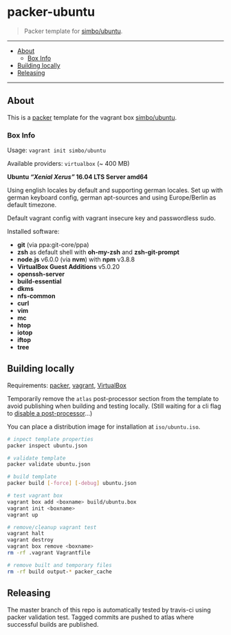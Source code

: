 packer-ubuntu
===============

  > Packer template for [simbo/ubuntu](https://atlas.hashicorp.com/simbo/boxes/ubuntu).

---

<!-- MarkdownTOC -->

- [About](#about)
  - [Box Info](#box-info)
- [Building locally](#building-locally)
- [Releasing](#releasing)

<!-- /MarkdownTOC -->

---


## About

This is a [packer](https://packer.io/) template for the vagrant box 
[simbo/ubuntu](https://atlas.hashicorp.com/simbo/boxes/ubuntu).


### Box Info

Usage: `vagrant init simbo/ubuntu`

Available providers: `virtualbox` (~ 400 MB)

**Ubuntu *“Xenial Xerus”* 16.04 LTS Server amd64**

Using english locales by default and supporting german locales. Set up with 
german keyboard config, german apt-sources and using Europe/Berlin as default 
timezone.

Default vagrant config with vagrant insecure key and passwordless sudo.

Installed software:
  - **git** (via ppa:git-core/ppa)
  - **zsh** as default shell with **oh-my-zsh** and **zsh-git-prompt**
  - **node.js** v6.0.0 (via **nvm**) with **npm** v3.8.8
  - **VirtualBox Guest Additions** v5.0.20
  - **openssh-server**
  - **build-essential**
  - **dkms**
  - **nfs-common**
  - **curl**
  - **vim**
  - **mc**
  - **htop**
  - **iotop**
  - **iftop**
  - **tree**


## Building locally

Requirements:
  [packer](https://packer.io/),
  [vagrant](https://www.vagrantup.com/),
  [VirtualBox](https://www.virtualbox.org/)

Temporarily remove the `atlas` post-processor section from the template to 
avoid publishing when building and testing locally. (Still waiting for a cli 
flag to [disable a post-processor](https://github.com/mitchellh/packer/issues/2679)…)

You can place a distribution image for installation at `iso/ubuntu.iso`.

``` sh
# inpect template properties
packer inspect ubuntu.json

# validate template
packer validate ubuntu.json

# build template
packer build [-force] [-debug] ubuntu.json

# test vagrant box
vagrant box add <boxname> build/ubuntu.box
vagrant init <boxname>
vagrant up

# remove/cleanup vagrant test
vagrant halt
vagrant destroy
vagrant box remove <boxname>
rm -rf .vagrant Vagrantfile

# remove built and temporary files
rm -rf build output-* packer_cache
```


## Releasing

The master branch of this repo is automatically tested by travis-ci using packer
validation test. Tagged commits are pushed to atlas where successful builds are 
published.

